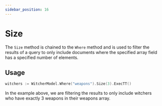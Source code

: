 ```yaml
---
sidebar_position: 16
---
```


# Size

The `Size` method is chained to the `Where` method and is used to filter the results of a query to only include documents where the specified array field has a specified number of elements.

## Usage

```go
witchers := WitcherModel.Where("weapons").Size(3).ExecTT()
```

In the example above, we are filtering the results to only include witchers who have exactly 3 weapons in their weapons array.

